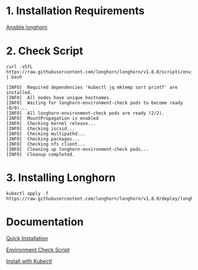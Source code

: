 # 1. Installation Requirements 
[Ansible longhorn](https://github.com/anarchist117/Ansible/blob/main/longhorn.yml)

# 2. Check Script
```
curl -sSfL https://raw.githubusercontent.com/longhorn/longhorn/v1.8.0/scripts/environment_check.sh | bash
```
```
[INFO]  Required dependencies 'kubectl jq mktemp sort printf' are installed.
[INFO]  All nodes have unique hostnames.
[INFO]  Waiting for longhorn-environment-check pods to become ready (0/0)...
[INFO]  All longhorn-environment-check pods are ready (2/2).
[INFO]  MountPropagation is enabled
[INFO]  Checking kernel release...
[INFO]  Checking iscsid...
[INFO]  Checking multipathd...
[INFO]  Checking packages...
[INFO]  Checking nfs client...
[INFO]  Cleaning up longhorn-environment-check pods...
[INFO]  Cleanup completed.
```

# 3. Installing Longhorn
```
kubectl apply -f https://raw.githubusercontent.com/longhorn/longhorn/v1.8.0/deploy/longhorn.yaml
```

# Documentation
[Quick Installation](https://longhorn.io/docs/1.8.0/deploy/install/)

[Environment Check Script](https://longhorn.io/docs/1.8.0/deploy/install/#using-the-environment-check-script)

[Install with Kubectl](https://longhorn.io/docs/1.8.0/deploy/install/install-with-kubectl/)
